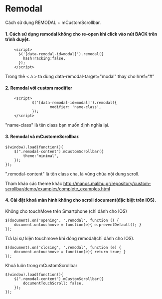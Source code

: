 # Remodal
Cách sử dụng REMODAL + mCustomScrollbar.
#### 1. Cách sử dụng remodal không cho re-open khi click vào nút BACK trên trình duyệt.

        <script>
          $('[data-remodal-id=modal]').remodal({
            hashTracking:false,
          });
        </script>

Trong thẻ < a > ta dùng data-remodal-target="modal" thay cho href=“#”

#### 2. Remodal với custom modifier

        <script>
                $('[data-remodal-id=modal]').remodal({
                        modifier: 'name-class',
                });
        </script>

"name-class" là tên class bạn muốn định nghĩa lại.

#### 3. Remodal và mCustomeScrollbar.

	$(window).load(function(){
		$(".remodal-content").mCustomScrollbar({
			theme:"minimal",
		});
	});
	
".remodal-content" là tên class cha, là vùng chứa nội dung scroll. 	

Tham khảo các theme khác http://manos.malihu.gr/repository/custom-scrollbar/demo/examples/complete_examples.html

#### 4. Cài đặt khoá màn hình không cho scroll document(đặc biệt trên IOS).
Không cho touchMove trên Smartphone (chỉ dành cho IOS)

	$(document).on('opening', '.remodal', function () {
		document.ontouchmove = function(e){ e.preventDefault(); }
	});

Trả lại sự kiện touchmove khi đóng remodal(chỉ dành cho IOS).

	$(document).on('closing', '.remodal', function (e) {
		document.ontouchmove = function(e){ return true; }
	});
Khoá luôn trong mCustomScrollbar

	$(window).load(function(){
		$(".remodal-content").mCustomScrollbar({
			documentTouchScroll: false,
		});
	});
